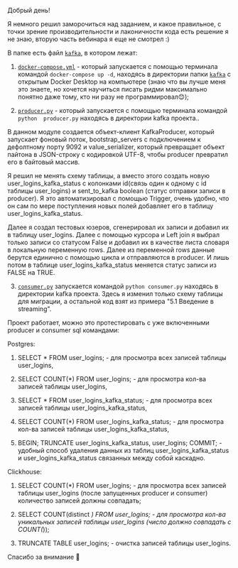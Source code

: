 Добрый день!

Я немного решил заморочиться над заданием, и какое правильное, с точки зрение производительности и 
лаконичности кода есть решение я не знаю, вторую часть вебинара я еще не смотрел :)

В папке есть файл [`kafka`](kafka), в котором лежат:

1) [`docker-compose.yml`](kafka/first_study_pipeline/docker-compose.yml) - 
который запускается c помощью терминала командой `docker-compose up -d`, находясь в директории папки [`kafka`](kafka) 
с открытым Docker Desktop на компьютере (знаю что вы лучше меня это знаете, но хочется научиться писать ридми 
максимально понятно даже тому, кто ни разу не программировал😊);


2) [`producer.py`](kafka/first_study_pipeline/producer.py) - который запускается с помощью терминала командой `python 
producer.py` находясь в директории kafka проекта.. 

В данном модуле создается объект-клиент KafkaProducer, который запускает фоновый поток, bootstrap_servers с подключением
к дефолтному порту 9092 и value_serializer, который превращает объект пайтона в JSON-строку с кодировкой UTF-8, чтобы 
producer превратил его в байтовый массив.

Я решил не менять схему таблицы, а вместо этого создать новую user_logins_kafka_status с колонками 
id(связь один к одному с id таблицы user_logins) и sent_to_kafka boolean (статус отправки записи в producer). 
Я это автоматизировал с помощью Trigger, очень удобно, что он сам по мере поступления новых полей добавляет его в 
таблицу user_logins_kafka_status.

Далее я создал тестовых юзеров, сгенерировал их записи и добавил их в таблицу user_logins. Далее с помощью курсора и
Left join я выбрал только записи со статусом False и добавил их в качестве листа словаря в локальную переменную rows. Далее 
из переменной rows данные берутся единично с помощью цикла и отправляются в producer. И лишь потом в таблице user_logins_kafka_status
меняется статус записи из FALSE на TRUE. 

3) [`consumer.py`](kafka/first_study_pipeline/consumer.py) запускается командой `python consumer.py` находясь в 
директории kafka проекта. Здесь я изменил только схему таблицы для миграции, а остальной код взят из примера "5.1 Введение в streaming". 

Проект работает, можно это протестировать с уже включенными producer и consumer sql командами:

Postgres:

1) SELECT * FROM user_logins; - для просмотра всех записей таблицы user_logins,


2) SELECT COUNT(*) FROM user_logins; - для просмотра кол-ва записей таблицы user_logins,


3) SELECT * FROM user_logins_kafka_status; - для просмотра всех записей таблицы user_logins_kafka_status,


4) SELECT COUNT(*) FROM user_logins_kafka_status; - для просмотра кол-ва записей таблицы user_logins_kafka_status,

5) BEGIN;
TRUNCATE user_logins_kafka_status,
         user_logins;
COMMIT;   - удобный способ удаления данных из таблиц user_logins_kafka_status и user_logins_kafka_status связанных между
собой каскадно.

Clickhouse:

1) SELECT COUNT(*) FROM user_logins; - для просмотра всех записей таблицы user_logins (после запущенных producer и consumer)
количество записей должны совпадать;


2) SELECT COUNT(distinct *) FROM user_logins; - для просмотра кол-ва уникальных записей таблицы user_logins (число должно 
совпадать с COUNT(*));


3) TRUNCATE TABLE user_logins; - очистка записей таблицы user_logins.


Спасибо за внимание 🤗

